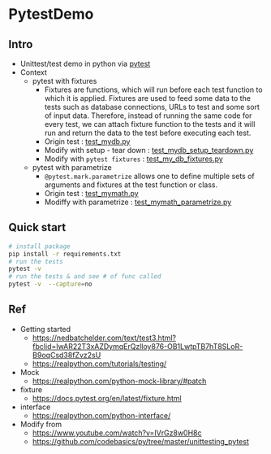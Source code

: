 # PytestDemo

## Intro
- Unittest/test demo in python via [pytest](https://docs.pytest.org/en/latest/)
- Context
	- pytest with fixtures
		- Fixtures are functions, which will run before each test function to which it is applied. Fixtures are used to feed some data to the tests such as database connections, URLs to test and some sort of input data. Therefore, instead of running the same code for every test, we can attach fixture function to the tests and it will run and return the data to the test before executing each test.
		- Origin test : [test_mydb.py](https://github.com/yennanliu/PytestDemo/blob/master/test_mydb.py)
		- Modify with setup - tear down : [test_mydb_setup_teardown.py](https://github.com/yennanliu/PytestDemo/blob/master/test_mydb_setup_teardown.py)
		- Modify with `pytest fixtures` : [test_my_db_fixtures.py](https://github.com/yennanliu/PytestDemo/blob/master/test_my_db_fixtures.py)
	- pytest with parametrize
		- `@pytest.mark.parametrize` allows one to define multiple sets of arguments and fixtures at the test function or class.
		- Origin test : [test_mymath.py](https://github.com/yennanliu/PytestDemo/blob/master/parametrize/test_mymath.py)
		- Modiffy with parametrize : [test_mymath_parametrize.py](https://github.com/yennanliu/PytestDemo/blob/master/parametrize/test_mymath_parametrize.py)

## Quick start 
```bash
# install package
pip install -r requirements.txt
# run the tests
pytest -v 
# run the tests & and see # of func called 
pytest -v  --capture=no
```


## Ref 
- Getting started
	- https://nedbatchelder.com/text/test3.html?fbclid=IwAR22T3xAZDymqErQzlloy876-OB1LwtpTB7hT8SLoR-B9oqCsd38fZvz2sU
	- https://realpython.com/tutorials/testing/
- Mock
	- https://realpython.com/python-mock-library/#patch
- fixture
	- https://docs.pytest.org/en/latest/fixture.html
- interface
	- https://realpython.com/python-interface/
- Modify from 
	- https://www.youtube.com/watch?v=IVrGz8w0H8c
	- https://github.com/codebasics/py/tree/master/unittesting_pytest
